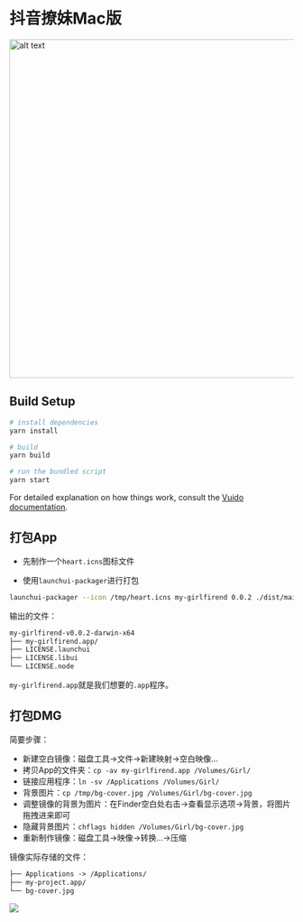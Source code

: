 # 抖音撩妹Mac版

<img src="https://media-1256569450.cos.ap-chengdu.myqcloud.com/blog/15297415494852.jpg" alt="alt text" style="width:600px;">

## Build Setup

``` bash
# install dependencies
yarn install

# build
yarn build

# run the bundled script
yarn start
```

For detailed explanation on how things work, consult the [Vuido documentation](https://vuido.mimec.org/).

## 打包App

- 先制作一个`heart.icns`图标文件

- 使用`launchui-packager`进行打包

```sh
launchui-packager --icon /tmp/heart.icns my-girlfirend 0.0.2 ./dist/main.js
```

输出的文件：

```txt
my-girlfirend-v0.0.2-darwin-x64
├── my-girlfirend.app/
├── LICENSE.launchui
├── LICENSE.libui
└── LICENSE.node
```

`my-girlfirend.app`就是我们想要的`.app`程序。

## 打包DMG

简要步骤：
- 新建空白镜像：磁盘工具→文件→新建映射→空白映像...
- 拷贝App的文件夹：`cp -av my-girlfirend.app /Volumes/Girl/`
- 链接应用程序：`ln -sv /Applications /Volumes/Girl/`
- 背景图片：`cp /tmp/bg-cover.jpg /Volumes/Girl/bg-cover.jpg`
- 调整镜像的背景为图片：在Finder空白处右击→查看显示选项→背景，将图片拖拽进来即可
- 隐藏背景图片：`chflags hidden /Volumes/Girl/bg-cover.jpg`
- 重新制作镜像：磁盘工具→映像→转换...→压缩

镜像实际存储的文件：

```txt
├── Applications -> /Applications/
├── my-project.app/
└── bg-cover.jpg
```

![](https://media-1256569450.cos.ap-chengdu.myqcloud.com/blog/15297410838729.jpg)
